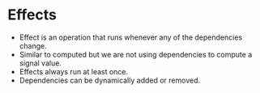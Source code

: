 # Effects

- Effect is an operation that runs whenever any of the dependencies change.
- Similar to computed but we are not using dependencies to compute a signal value.
- Effects always run at least once.
- Dependencies can be dynamically added or removed.
